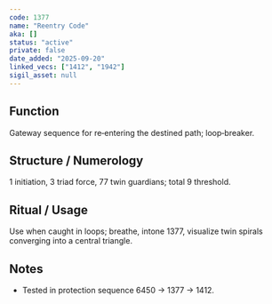 ```yaml
---
code: 1377
name: "Reentry Code"
aka: []
status: "active"
private: false
date_added: "2025-09-20"
linked_vecs: ["1412", "1942"]
sigil_asset: null
---
```


## Function
Gateway sequence for re‑entering the destined path; loop‑breaker.

## Structure / Numerology
1 initiation, 3 triad force, 77 twin guardians; total 9 threshold.

## Ritual / Usage
Use when caught in loops; breathe, intone 1377, visualize twin spirals converging into a central triangle.

## Notes
- Tested in protection sequence 6450 → 1377 → 1412.
